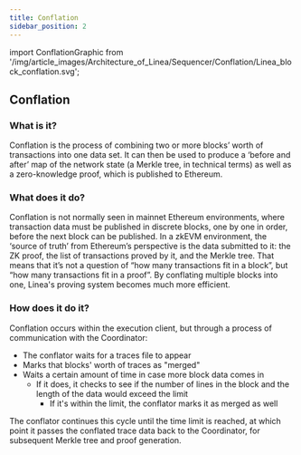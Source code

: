 ```yaml
---
title: Conflation
sidebar_position: 2
---
```

import ConflationGraphic from '/img/article_images/Architecture_of_Linea/Sequencer/Conflation/Linea_block_conflation.svg';

## Conflation

<div className="img-large">
    <ConflationGraphic />
</div>

### What is it?

Conflation is the process of combining two or more blocks’ worth of transactions into one data set. It can then be used to produce a ‘before and after’ map of the network state (a Merkle tree, in technical terms) as well as a zero-knowledge proof, which is published to Ethereum.

### What does it do?

Conflation is not normally seen in mainnet Ethereum environments, where transaction data must be published in discrete blocks, one by one in order, before the next block can be published. In a zkEVM environment, the ‘source of truth’ from Ethereum’s perspective is the data submitted to it: the ZK proof, the list of transactions proved by it, and the Merkle tree. That means that it’s not a question of “how many transactions fit in a block”, but “how many transactions fit in a proof”. By conflating multiple blocks into one, Linea's proving system becomes much more efficient.

### How does it do it?

Conflation occurs within the execution client, but through a process of communication with the Coordinator:

- The conflator waits for a traces file to appear
- Marks that blocks' worth of traces as "merged"
- Waits a certain amount of time in case more block data comes in
  - If it does, it checks to see if the number of lines in the block and the length of the data would exceed the limit
    - If it's within the limit, the conflator marks it as merged as well

The conflator continues this cycle until the time limit is reached, at which point it passes the conflated trace data back to the Coordinator, for subsequent Merkle tree and proof generation.

